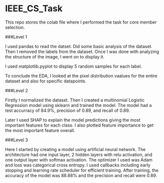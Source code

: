 # IEEE_CS_Task
This repo stores the colab file where I performed the task for core member selection.

###Level 1

I used pandas to read the datset.
Did some basic analysis of the dataset.
Then I removed the labels from the dataset.
Once I was done with analyzing the structure of the image, I went on to display it.

I used matplotlib.pyplot to display 5 random samples for each label.

To conclude the EDA, I looked at the pixel distribution vaalues for the entire dataset and also for specific datapoints.



###Level 2

Firstly I normalized the dataset.
Then I created a multinomial Logistic Regression model using sklearn and trained the model.
The model had a test accurracy of 84.9%, precision of 0.89, and recall of 0.89.

Later I used SHAP to explain the model predictions giving the most important features for each class.
I also plotted feature importance to get the most important feature overall.



###Level 3

Here I started by creating a model using artificial neural network.
The architecture had one input layer, 2 hidden layers with relu activation, and one output layer with softmax activation.
The optimizer I used was Adam and loss was categorical cross entropy.
I used callbacks including early stopping and learning rate scheduler for efficient training.
After training, the accuracy of the model was 88.88% and the precision and recall were 0.89.
